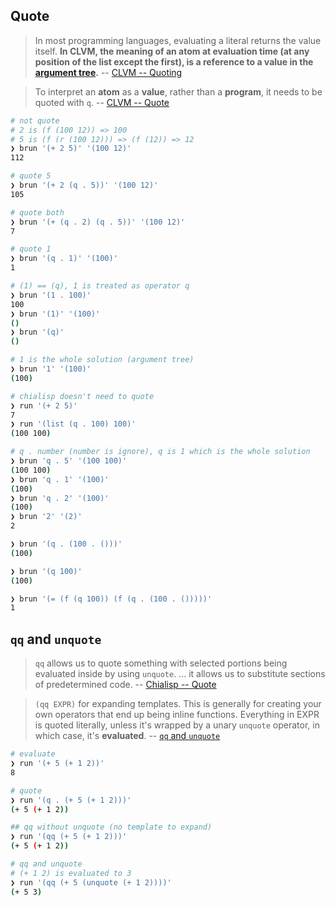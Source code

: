 ## Quote
> In most programming languages, evaluating a literal returns the value itself. **In CLVM, the meaning of an atom at evaluation time (at any position of the list except the first), is a reference to a value in the [argument tree](https://chialisp.com/clvm#environment).** -- [CLVM -- Quoting](https://chialisp.com/clvm#quoting-atoms)

> To interpret an **atom** as a **value**, rather than a **program**, it needs to be quoted with `q`. -- [CLVM -- Quote](https://chialisp.com/syntax#quoting)

```sh
# not quote
# 2 is (f (100 12)) => 100
# 5 is (f (r (100 12))) => (f (12)) => 12
❯ brun '(+ 2 5)' '(100 12)'
112

# quote 5 
❯ brun '(+ 2 (q . 5))' '(100 12)'
105

# quote both
❯ brun '(+ (q . 2) (q . 5))' '(100 12)'
7

# quote 1
❯ brun '(q . 1)' '(100)'
1

# (1) == (q), 1 is treated as operator q
❯ brun '(1 . 100)'
100
❯ brun '(1)' '(100)'
()
❯ brun '(q)'
()

# 1 is the whole solution (argument tree)
❯ brun '1' '(100)'
(100)

# chialisp doesn't need to quote
❯ run '(+ 2 5)'
7
❯ run '(list (q . 100) 100)'
(100 100)

```

```sh
# q . number (number is ignore), q is 1 which is the whole solution
❯ brun 'q . 5' '(100 100)'
(100 100)
❯ brun 'q . 1' '(100)'
(100)
❯ brun 'q . 2' '(100)'
(100)
❯ brun '2' '(2)'
2

❯ brun '(q . (100 . ()))'
(100)

❯ brun '(q 100)'         
(100)

❯ brun '(= (f (q 100)) (f (q . (100 . ()))))'
1
```

## `qq` and `unquote`
> `qq` allows us to quote something with selected portions being evaluated inside by using `unquote`. ... it allows us to substitute sections of predetermined code. -- [Chialisp -- Quote](https://chialisp.com/operators/#evaluation)

> `(qq EXPR)` for expanding templates. This is generally for creating your own operators that end up being inline functions. Everything in EXPR is quoted literally, unless it's wrapped by a unary `unquote` operator, in which case, it's **evaluated**. -- [`qq` and `unquote`](https://github.com/Chia-Network/clvm_tools#qq-and-unquote)

```sh
# evaluate
❯ run '(+ 5 (+ 1 2))'
8

# quote
❯ run '(q . (+ 5 (+ 1 2)))'
(+ 5 (+ 1 2))

## qq without unquote (no template to expand)
❯ run '(qq (+ 5 (+ 1 2)))'
(+ 5 (+ 1 2))

# qq and unquote
# (+ 1 2) is evaluated to 3
❯ run '(qq (+ 5 (unquote (+ 1 2))))'
(+ 5 3)
```